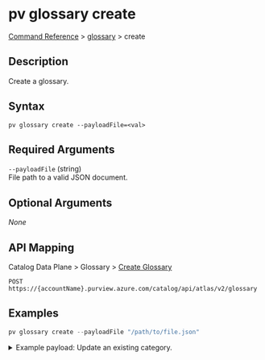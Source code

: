 # pv glossary create
[Command Reference](../../../README.md#command-reference) > [glossary](./main.md) > create

## Description
Create a glossary.

## Syntax
```
pv glossary create --payloadFile=<val>
```

## Required Arguments
`--payloadFile` (string)  
File path to a valid JSON document.

## Optional Arguments
*None*

## API Mapping
Catalog Data Plane > Glossary > [Create Glossary](https://docs.microsoft.com/en-us/rest/api/purview/catalogdataplane/glossary/create-glossary)
```
POST https://{accountName}.purview.azure.com/catalog/api/atlas/v2/glossary
```

## Examples
```powershell
pv glossary create --payloadFile "/path/to/file.json"
```
<details><summary>Example payload: Update an existing category.</summary>
<p>

```json
{
    "name": "MyGlossary",
    "qualifiedName": "MyGlossary"
}
```
</p>
</details>